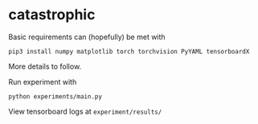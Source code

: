 # catastrophic

Basic requirements can (hopefully) be met with

```pip3 install numpy matplotlib torch torchvision PyYAML tensorboardX```

More details to follow.

Run experiment with 

```python experiments/main.py```

View tensorboard logs at ```experiment/results/```